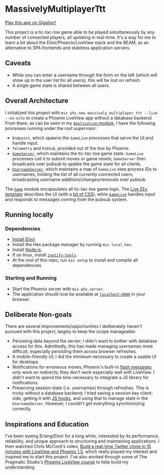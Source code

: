 # MassivelyMultiplayerTtt

[Play this app on Gigalixir!](https://massively-multiplayer-tic-tac-toe.gigalixirapp.com/)

This project is a tic-tac-toe game able to be played simultaneously by any number of connected players, all updating in real-time. It's a way for me to learn a bit about the Elixir/Phoenix/LiveView stack and the BEAM, as an alternative to SPA frontends and stateless application servers.

## Caveats

- While you can enter a username through the form on the left (which will show up in the user list for all users), this will be lost on refresh.
- A single game state is shared between all users.

## Overall Architecture

I initialized this project with `mix phx.new massively_multiplayer_ttt --live --no-ecto` to create a Phoenix LiveView app without a database backend. From there, as can be seen in my [`Application` module](lib/massively_multiplayer_ttt/application.ex), I have the following processes running under the root supervisor:

- `Endpoint`, which spawns the `GameLive` processes that serve the UI and handle input.
- `Telemetry` and `PubSub`, provided out of the box by Phoenix.
- [`GameServer`](lib/massively_multiplayer_ttt/game_server.ex), which maintains the tic-tac-toe game state. `GameLive` processes call it to submit moves or game resets; `GameServer` then broadcasts over pubsub to update the game state for all clients.
- [`UsernameServer`](lib/massively_multiplayer_ttt/username_server.ex), which maintains a map of `GameLive` view process IDs to usernames, holding the list of all currently connected users, broadcasting username additions/changes/removals over pubsub.

The [`Game`](lib/massively_multiplayer_ttt/game.ex) module encapsulates all tic-tac-toe game logic. The [Live EEx template](lib/massively_multiplayer_ttt_web/live/game_live.html.leex) describes the UI (with a [bit of CSS](assets/css/ttt.css)), while [`GameLive`](lib/massively_multiplayer_ttt_web/live/game_live.ex) handles input and responds to messages coming from the pubsub system.

## Running locally

### Dependencies

- [Install Elixir](https://elixir-lang.org/install.html).
- Install the Hex package manager by running `mix local.hex`.
- Install [Node.js](https://nodejs.org/en/download/).
- If on linux, install [`inotify-tools`](https://github.com/inotify-tools/inotify-tools/wiki).
- At the root of this repo, run `mix setup` to install and compile all dependencies.

### Starting and Running

- Start the Phoenix server with `mix phx.server`.
- The application should now be available at [`localhost:4000`](http://localhost:4000) in your browser.

## Deliberate Non-goals

There are several improvements/opportunities I deliberately haven't pursued with this project, largely to keep the scope manageable:

- Persisting data beyond the server; I didn't want to bother with database access for this. Admittedly, this has made managing usernames more difficult, especially persisting them across browser refreshes.
- A mobile-friendly UI; I did the minimum necessary to create a usable UI for desktops.
- Notifications for erroneous moves; Phoenix's built-in [flash messages](https://hexdocs.pm/phoenix/controllers.html#flash-messages) only work on redirects; they don't work especially well with LiveView. I didn't want to spend the time necessary to integrate a JS library for notifications.
- Preserving session state (i.e. usernames) through refreshes. This is tricky without a database backend; I tried saving a session key client-side, getting it with [JS hooks](https://hexdocs.pm/phoenix_live_view/Phoenix.LiveView.html#module-js-interop-and-client-controlled-dom), and using that to manage state in the `UsernameServer`. However, I couldn't get everything synchronizing correctly.

## Inspirations and Education

I've been eyeing Erlang/Elixir for a long while, interested by its performance, reliability, and unique approach to structuring and maintaining applications. I then watched Chris McCord's video, [Build a real-time Twitter clone in 15 minutes with LiveView and Phoenix 1.5](https://www.youtube.com/watch?v=MZvmYaFkNJI), which really piqued my interest and inspired me to start this project. I've also worked through some of The Pragmatic Studio's [Phoenix LiveView course](https://pragmaticstudio.com/phoenix-liveview) to help build my understanding.
